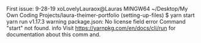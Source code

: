 First issue: 
9-28-19
xoLovelyLauraox@Lauras MINGW64 ~/Desktop/My Own Coding Projects/laura-theimer-portfolio (setting-up-files)
$ yarn start
yarn run v1.17.3
warning package.json: No license field
error Command "start" not found.
info Visit https://yarnpkg.com/en/docs/cli/run for documentation about this comm
and.
